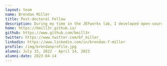 ```yaml
---
layout: team
name: Brendan Miller
title: Post-doctoral Fellow
description: During my time in the JEFworks lab, I developed open-source computational pipelines and statistical software to characterize and visualize cell type spatial organizational patterns in tissues. Two of my projects are now published and available as downloadable software (`MERINGUE` and `STdeconvolve`). A third project, `CRAWDAD` (Cell-type Relationship Analysis Workflow Done Across Distances) has been successfully handed off to another talented member of the lab and is nearing completion. For the next phase of my career, I will be joining the Spatial Transcriptomics and Multi-omics Sequencing Team at Merck as a Senior Scientist, Spatial Transcriptomics and Computational Biology.
home: https://bmill3r.github.io/
github: https://www.github.com/bmill3r
twitter: https://www.twitter.com/bf_miller_
linkedin: https://www.linkedin.com/in/brendan-f-miller
profile: /img/brendanprofile.jpg
alumni: July 15, 2022 - April 14, 2023
alumni-date: 2023-04-14
---
```



